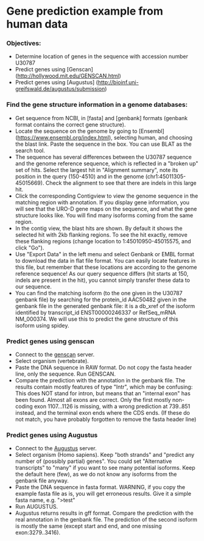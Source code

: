 # Gene prediction example from human data 


### Objectives:
- Determine location of genes in the sequence with accession number U30787
- Predict genes using [Genscan] (http://hollywood.mit.edu/GENSCAN.html)
- Predict genes using [Augustus] (http://bioinf.uni-greifswald.de/augustus/submission)

### Find the gene structure information in a genome databases:
- Get sequence from NCBI, in [fasta] and [genbank] formats (genbank format contains the correct gene structure).
- Locate the sequence on the genome by going to [Ensembl] (https://www.ensembl.org/index.html), selecting human, and choosing the blast link. Paste the sequence in the box. You can use BLAT as the search tool.
- The sequence has several differences between the U30787 sequence and the genome reference sequence, which is reflected in a "broken up" set of hits. Select the largest hit in "Alignment summary", note its position in the query (150-4510) and in the genome (chr1:45011305-45015669). Check the alignment to see that there are indels in this large hit.
- Click the corresponding Contigview to view the genome sequence in the matching region with annotation. If you display gene information, you will see that the URO-D gene maps on the sequence, and what the gene structure looks like. You will find many isoforms coming from the same region.
- In the contig view, the blast hits are shown. By default it shows the selected hit with 2kb flanking regions. To see the hit exactly, remove these flanking regions (change location to 1:45010950-45015575, and click "Go"). 
- Use "Export Data" in the left menu and select Genbank or EMBL format to download the data in flat file format. You can easily locate features in this file, but remember that these locations are according to the genome reference sequence! As our query sequence differs (hit starts at 150, indels are present in the hit), you cannot simply transfer these data to our sequence.
- You can find the matching isoform (to the one given in the U30787 genbank file) by searching for the protein_id AAC50482 given in the genbank file in the generated genbank file: it is a db_xref of the isoform identified by transcript_id ENST00000246337 or RefSeq_mRNA NM_000374. We will use this to predict the gene structure of this isoform using spidey.

### Predict genes using genscan
- Connect to the [genscan](http://hollywood.mit.edu/GENSCAN.html) server.
- Select organism (vertebrate).
- Paste the DNA sequence in RAW format. Do not copy the fasta header line, only the sequence.
Run GENSCAN.
- Compare the prediction with the annotation in the genbank file. The results contain mostly features of type "Intr", which may be confusing: This does NOT stand for intron, but means that an "internal exon" has been found. Almost all exons are correct. Only the first mostly non-coding exon 1107...1126 is missing, with a wrong prediction at 739..851 instead, and the terminal exon ends where the CDS ends. (If these do not match, you have probably forgotten to remove the fasta header line)

### Predict genes using Augustus
- Connect to the [Augustus](http://bioinf.uni-greifswald.de/augustus/submission) server.
- Select organism (Homo sapiens). Keep "both strands" and "predict any number of (possibly partial) genes". You could set "Alternative transcripts" to "many" if you want to see many potential isoforms. Keep the default here (few), as we do not know any isoforms from the genbank file anyway.
- Paste the DNA sequence in fasta format. WARNING, if you copy the example fasta file as is, you will get erroneous results. Give it a simple fasta name, e.g. ">test"
- Run AUGUSTUS.
- Augustus returns results in gff format. Compare the prediction with the real annotation in the genbank file. The prediction of the second isoform is mostly the same (except start and end, and one missing exon:3279..3416).

